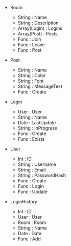 * Room
  * String : Name
  * String : Description
  * Array(Login) : Logins
  * Array(Post)  : Posts
  * Func   : Join
  * Func   : Leave
  * Func   : Post

* Post
  * String : Name
  * String : Color
  * String : Font
  * String : MessageText
  * Func   : Create

* Login
  * User   : User
  * String : Name
  * Date   : LastUpdate
  * String : InProgress
  * Func   : Create
  * Func   : Exists

* User
  * Int    : ID
  * String : Username
  * String : Email
  * String : PasswordHash
  * Func   : Create
  * Func   : Login
  * Func   : Update

* LoginHistory
  * Int    : ID
  * User   : User
  * Room   : Room
  * String : Name
  * Date   : Date
  * Func   : Add
 